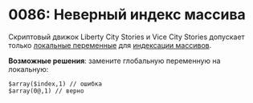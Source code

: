 # 0086: Неверный индекс массива

Скриптовый движок Liberty City Stories и Vice City Stories допускает только [локальные переменные](../../coding/variables.md#lokalnye-peremennye) для [индексации массивов](../../coding/arrays.md#obshii-sintaksis).

**Возможные решения**: замените глобальную переменную на локальную:

```text
$array($index,1) // ошибка
$array(0@,1) // верно
```

